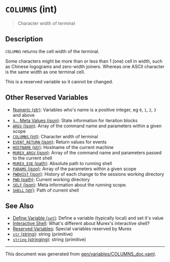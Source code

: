# `COLUMNS` (int)

> Character width of terminal

## Description

`COLUMNS` returns the cell width of the terminal.

Some characters might be more than or less than 1 (one) cell in width, such
as Chinese logograms and zero-width joiners. Whereas one ASCII character is
the same width as one terminal cell.

This is a reserved variable so it cannot be changed.

## Other Reserved Variables

* [Numeric (str)](../variables/numeric.md):
  Variables who's name is a positive integer, eg `0`, `1`, `2`, `3` and above
* [`$.`, Meta Values (json)](../variables/meta-values.md):
  State information for iteration blocks
* [`ARGV` (json)](../variables/argv.md):
  Array of the command name and parameters within a given scope
* [`COLUMNS` (int)](../variables/columns.md):
  Character width of terminal
* [`EVENT_RETURN` (json)](../variables/event_return.md):
  Return values for events
* [`HOSTNAME` (str)](../variables/hostname.md):
  Hostname of the current machine
* [`MUREX_ARGV` (json)](../variables/murex_argv.md):
  Array of the command name and parameters passed to the current shell
* [`MUREX_EXE` (path)](../variables/murex_exe.md):
  Absolute path to running shell
* [`PARAMS` (json)](../variables/params.md):
  Array of the parameters within a given scope
* [`PWDHIST` (json)](../variables/pwdhist.md):
  History of each change to the sessions working directory
* [`PWD` (path)](../variables/pwd.md):
  Current working directory
* [`SELF` (json)](../variables/self.md):
  Meta information about the running scope.
* [`SHELL` (str)](../variables/shell.md):
  Path of current shell

## See Also

* [Define Variable (`set`)](../commands/set.md):
  Define a variable (typically local) and set it's value
* [Interactive Shell](../user-guide/interactive-shell.md):
  What's different about Murex's interactive shell?
* [Reserved Variables](../user-guide/reserved-vars.md):
  Special variables reserved by Murex
* [`str` (string)](../types/str.md):
  string (primitive)
* [`string` (stringing)](../types/str.md):
  string (primitive)

<hr/>

This document was generated from [gen/variables/COLUMNS_doc.yaml](https://github.com/lmorg/murex/blob/master/gen/variables/COLUMNS_doc.yaml).